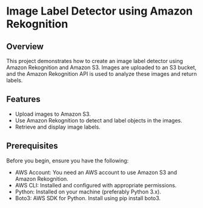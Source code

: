
# Image Label Detector using Amazon Rekognition

## Overview

This project demonstrates how to create an image label detector using Amazon Rekognition and Amazon S3. Images are uploaded to an S3 bucket, and the Amazon Rekognition API is used to analyze these images and return labels.

## Features

- Upload images to Amazon S3.
- Use Amazon Rekognition to detect and label objects in the images.
- Retrieve and display image labels.

## Prerequisites

Before you begin, ensure you have the following:

- AWS Account: You need an AWS account to use Amazon S3 and Amazon Rekognition.
- AWS CLI: Installed and configured with appropriate permissions.
- Python: Installed on your machine (preferably Python 3.x).
- Boto3: AWS SDK for Python. Install using pip install boto3.
